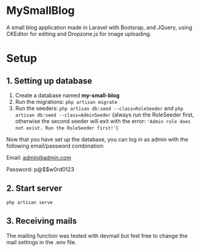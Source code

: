 
# MySmallBlog

A small blog application made in Laravel with Bootsrap, and JQuery, using CKEditor for editing and Dropzone.js for image uploading.

# Setup

## 1. Setting up database

 1. Create a database named **my-small-blog**
 2. Run the migrations: ```php artisan migrate```
 3. Run the seeders: ```php artisan db:seed --class=RoleSeeder``` and ```php artisan db:seed --class=AdminSeeder``` (always run the RoleSeeder first, otherwise the second seeder will exit with the error: ```'Admin role does not exist. Run the RoleSeeder first!'```)

Now that you have set up the database, you can log in as admin with the following email/password combination:

Email: admin@admin.com

Password: p@$$w0rd0123

## 2. Start server
```php artisan serve```

## 3. Receiving mails
The mailing function was tested with devmail but feel free to change the mail settings in the .env file.

